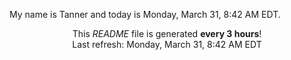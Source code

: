 My name is Tanner and today is Monday, March 31, 8:42 AM EDT.

<p align="center">This <i>README</i> file is generated <b>every 3 hours</b>!</br>Last refresh: Monday, March 31, 8:42 AM EDT<br /></p>
